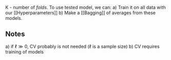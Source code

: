 K - number of *folds*.
To use tested model, we can:
a) Train it on all data with our [[Hyperparameters]]
b) Make a [[Bagging]] of averages from these models.
## Notes
a) if $\ell \gg 0$, CV probably is not needed ($\ell$ is a sample size)
b) CV requires training of models